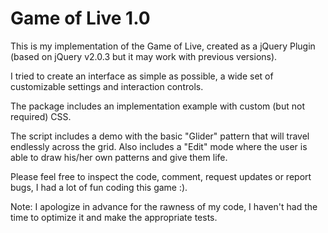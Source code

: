 Game of Live 1.0
===

This is my implementation of the Game of Live, created as a jQuery Plugin (based on jQuery v2.0.3 but it may work with previous versions).

I tried to create an interface as simple as possible, a wide set of customizable settings and interaction controls.

The package includes an implementation example with custom (but not required) CSS.

The script includes a demo with the basic "Glider" pattern that will travel endlessly across the grid. Also includes a "Edit" mode where the user is able to draw his/her own patterns and give them life.

Please feel free to inspect the code, comment, request updates or report bugs, I had a lot of fun coding this game :).

Note: I apologize in advance for the rawness of my code, I haven't had the time to optimize it and make the appropriate tests.
